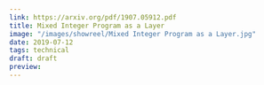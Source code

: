 ```yaml
---
link: https://arxiv.org/pdf/1907.05912.pdf
title: Mixed Integer Program as a Layer
image: "/images/showreel/Mixed Integer Program as a Layer.jpg"
date: 2019-07-12
tags: technical
draft: draft
preview:
---
```



